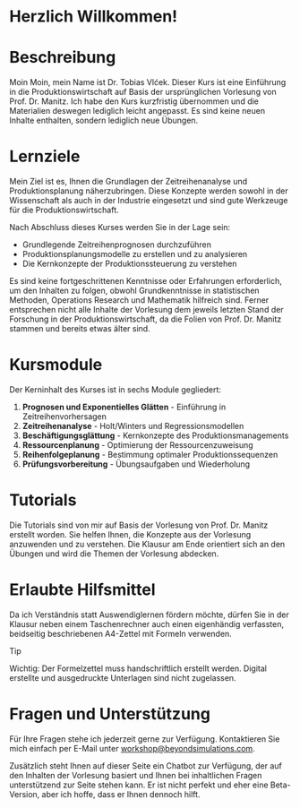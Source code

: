 # Herzlich Willkommen!


# Beschreibung

Moin Moin, mein Name ist Dr. Tobias Vlćek. Dieser Kurs ist eine Einführung 
in die Produktionswirtschaft auf Basis der ursprünglichen Vorlesung von Prof. Dr. Manitz. 
Ich habe den Kurs kurzfristig übernommen und die Materialien deswegen lediglich leicht
angepasst. Es sind keine neuen Inhalte enthalten, sondern lediglich neue
Übungen.

# Lernziele

Mein Ziel ist es, Ihnen die Grundlagen der Zeitreihenanalyse und
Produktionsplanung näherzubringen. Diese Konzepte werden sowohl in der
Wissenschaft als auch in der Industrie eingesetzt und sind gute
Werkzeuge für die Produktionswirtschaft.

Nach Abschluss dieses Kurses werden Sie in der Lage sein:

- Grundlegende Zeitreihenprognosen durchzuführen
- Produktionsplanungsmodelle zu erstellen und zu analysieren
- Die Kernkonzepte der Produktionssteuerung zu verstehen

Es sind keine fortgeschrittenen Kenntnisse oder Erfahrungen
erforderlich, um den Inhalten zu folgen, obwohl Grundkenntnisse in
statistischen Methoden, Operations Research und Mathematik hilfreich
sind. Ferner entsprechen nicht alle Inhalte der Vorlesung dem jeweils
letzten Stand der Forschung in der Produktionswirtschaft, da die Folien
von Prof. Dr. Manitz stammen und bereits etwas älter sind.

# Kursmodule

Der Kerninhalt des Kurses ist in sechs Module gegliedert:

1.  **Prognosen und Exponentielles Glätten** - Einführung in
    Zeitreihenvorhersagen
2.  **Zeitreihenanalyse** - Holt/Winters und Regressionsmodellen
3.  **Beschäftigungsglättung** - Kernkonzepte des Produktionsmanagements
4.  **Ressourcenplanung** - Optimierung der Ressourcenzuweisung
5.  **Reihenfolgeplanung** - Bestimmung optimaler Produktionssequenzen
6.  **Prüfungsvorbereitung** - Übungsaufgaben und Wiederholung

# Tutorials

Die Tutorials sind von mir auf Basis der Vorlesung von Prof. Dr. Manitz
erstellt worden. Sie helfen Ihnen, die Konzepte aus der Vorlesung
anzuwenden und zu verstehen. Die Klausur am Ende orientiert sich an den
Übungen und wird die Themen der Vorlesung abdecken.

# Erlaubte Hilfsmittel

Da ich Verständnis statt Auswendiglernen fördern möchte, dürfen Sie in
der Klausur neben einem Taschenrechner auch einen eigenhändig
verfassten, beidseitig beschriebenen A4-Zettel mit Formeln verwenden.

> [!TIP]
>
> Wichtig: Der Formelzettel muss handschriftlich erstellt werden.
> Digital erstellte und ausgedruckte Unterlagen sind nicht zugelassen.

# Fragen und Unterstützung

Für Ihre Fragen stehe ich jederzeit gerne zur Verfügung. Kontaktieren
Sie mich einfach per E-Mail unter
[workshop@beyondsimulations.com](mailto:workshop@beyondsimulations.com?subject=Produktionswirtschaft%3A%20%3CIhr%20Betreff%3E).

Zusätzlich steht Ihnen auf dieser Seite ein Chatbot zur Verfügung, der
auf den Inhalten der Vorlesung basiert und Ihnen bei inhaltlichen Fragen
unterstützend zur Seite stehen kann. Er ist nicht perfekt und eher eine
Beta-Version, aber ich hoffe, dass er Ihnen dennoch hilft.
